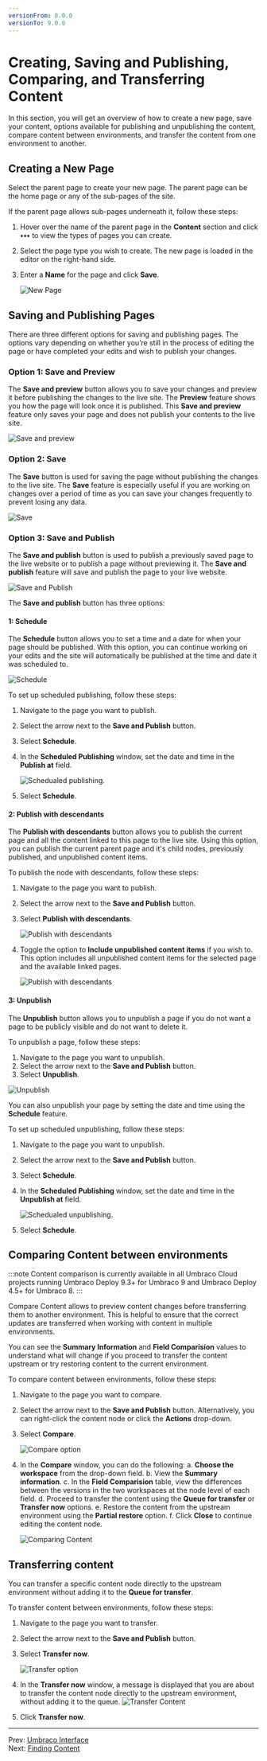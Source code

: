 ```yaml
---
versionFrom: 8.0.0
versionTo: 9.0.0
---
```


# Creating, Saving and Publishing, Comparing, and Transferring Content

In this section, you will get an overview of how to create a new page, save your content, options available for publishing and unpublishing the content, compare content between environments, and transfer the content from one environment to another.

## Creating a New Page

Select the parent page to create your new page. The parent page can be the home page or any of the sub-pages of the site.

If the parent page allows sub-pages underneath it, follow these steps:

1. Hover over the name of the parent page in the **Content** section and click **•••** to view the types of pages you can create.
2. Select the page type you wish to create. The new page is loaded in the editor on the right-hand side.
3. Enter a **Name** for the page and click **Save**.

    ![New Page](images/Enter-name-v9.png)

## Saving and Publishing Pages

There are three different options for saving and publishing pages. The options vary depending on whether you’re still in the process of editing the page or have completed your edits and wish to publish your changes.

### Option 1: Save and Preview

The **Save and preview** button allows you to save your changes and preview it before publishing the changes to the live site. The **Preview** feature shows you how the page will look once it is published. This **Save and preview** feature only saves your page and does not publish your contents to the live site.

![Save and preview](images/Save-and-preview-v9.png)

### Option 2: Save

The **Save** button is used for saving the page without publishing the changes to the live site. The **Save** feature is especially useful if you are working on changes over a period of time as you can save your changes frequently to prevent losing any data.

![Save](images/Save-v9.png)

### Option 3: Save and Publish

The **Save and publish** button is used to publish a previously saved page to the live website or to publish a page without previewing it. The **Save and publish** feature will save and publish the page to your live website.

![Save and Publish](images/Save-and-publish-v9.png)

The **Save and publish** button has three options:

#### 1: Schedule

The **Schedule** button allows you to set a time and a date for when your page should be published. With this option, you can continue working on your edits and the site will automatically be published at the time and date it was scheduled to.

![Schedule](images/Schedule-v9.png)

To set up scheduled publishing, follow these steps:

1. Navigate to the page you want to publish.
2. Select the arrow next to the **Save and Publish** button.
3. Select **Schedule**.
4. In the **Scheduled Publishing** window, set the date and time in the **Publish at** field.

    ![Schedualed publishing.](images/Schedule_publishing_v9.png)
5. Select **Schedule**.

#### 2: Publish with descendants

The **Publish with descendants** button allows you to publish the current page and all the content linked to this page to the live site. Using this option, you can publish the current parent page and it's child nodes, previously published, and unpublished content items.

To publish the node with descendants, follow these steps:

1. Navigate to the page you want to publish.
2. Select the arrow next to the **Save and Publish** button.
3. Select **Publish with descendants**.

    ![Publish with descendants](images/Publish-with-descendants-v9.png)
4. Toggle the option to **Include unpublished content items** if you wish to. This option includes all unpublished content items for the selected page and the available linked pages.

    ![Publish with descendants](images/Publish-with-descendants2-v9.png)

#### 3: Unpublish

The **Unpublish** button allows you to unpublish a page if you do not want a page to be publicly visible and do not want to delete it.

To unpublish a page, follow these steps:

1. Navigate to the page you want to unpublish.
2. Select the arrow next to the **Save and Publish** button.
3. Select **Unpublish**.

![Unpublish](images/Manually-unpublishing-v9.png)

You can also unpublish your page by setting the date and time using the **Schedule** feature.

To set up scheduled unpublishing, follow these steps:

1. Navigate to the page you want to unpublish.
2. Select the arrow next to the **Save and Publish** button.
3. Select **Schedule**.
4. In the **Scheduled Publishing** window, set the date and time in the **Unpublish at** field.

    ![Schedualed unpublishing.](images/Schedule_Unpublishing_v9.png)
5. Select **Schedule**.

## Comparing Content between environments

:::note
Content comparison is currently available in all Umbraco Cloud projects running Umbraco Deploy 9.3+ for Umbraco 9 and Umbraco Deploy 4.5+ for Umbraco 8.
:::

Compare Content allows to preview content changes before transferring them to another environment. This is helpful to ensure that the correct updates are transferred when working with content in multiple environments.

You can see the **Summary Information** and **Field Comparision** values to understand what will change if you proceed to transfer the content upstream or try restoring content to the current environment.

To compare content between environments, follow these steps:

1. Navigate to the page you want to compare.
2. Select the arrow next to the **Save and Publish** button. Alternatively, you can right-click the content node or click the **Actions** drop-down.
3. Select **Compare**.

    ![Compare option](images/Compare_option.png)
4. In the **Compare** window, you can do the following:
    a. **Choose the workspace** from the drop-down field.
    b. View the **Summary information**.
    c. In the **Field Comparision** table, view the differences between the versions in the two workspaces at the node level of each field.
    d. Proceed to transfer the content using the **Queue for transfer** or **Transfer now** options.
    e. Restore the content from the upstream environment using the **Partial restore** option.
    f. Click **Close** to continue editing the content node.

    ![Comparing Content](images/Comparing_Content.png)

## Transferring content

You can transfer a specific content node directly to the upstream environment without adding it to the **Queue for transfer**.

To transfer content between environments, follow these steps:

1. Navigate to the page you want to transfer.
2. Select the arrow next to the **Save and Publish** button.
3. Select **Transfer now**.

    ![Transfer option](images/Transfernow_option.png)
4. In the **Transfer now** window, a message is displayed that you are about to transfer the content node directly to the upstream environment, without adding it to the queue.
    ![Transfer Content](images/Transfer_Content.png)
5. Click **Transfer now**.

---

Prev: [Umbraco Interface](../Umbraco-Interface/index.md) &emsp; &emsp; &emsp; &emsp; &emsp; &emsp; &emsp; &emsp; &emsp; &emsp; &emsp; &emsp; &emsp; &emsp; &emsp; &emsp; &emsp; Next: [Finding Content](../Finding-Content/index.md)
